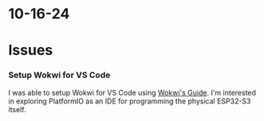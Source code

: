 # 10-16-24

# Issues

### Setup Wokwi for VS Code

I was able to setup Wokwi for VS Code using [Wokwi's Guide](https://docs.wokwi.com/vscode/getting-started/). I'm interested in exploring PlatformIO as an IDE for programming the physical ESP32-S3 itself.